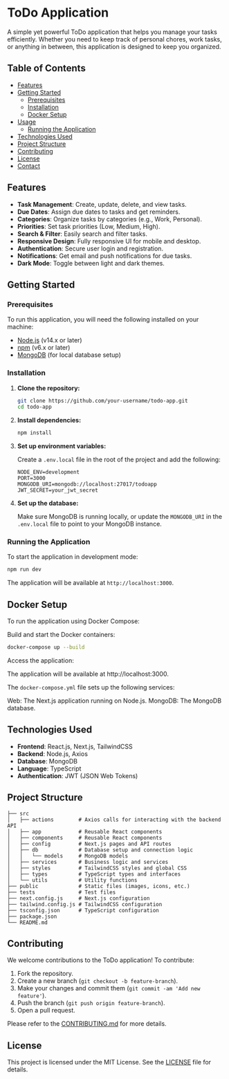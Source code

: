 # ToDo Application

A simple yet powerful ToDo application that helps you manage your tasks efficiently. Whether you need to keep track of personal chores, work tasks, or anything in between, this application is designed to keep you organized.

## Table of Contents

- [Features](#features)
- [Getting Started](#getting-started)
  - [Prerequisites](#prerequisites)
  - [Installation](#installation)
  - [Docker Setup](#docker-setup)
- [Usage](#usage)
  - [Running the Application](#running-the-application)
- [Technologies Used](#technologies-used)
- [Project Structure](#project-structure)
- [Contributing](#contributing)
- [License](#license)
- [Contact](#contact)

## Features

- **Task Management**: Create, update, delete, and view tasks.
- **Due Dates**: Assign due dates to tasks and get reminders.
- **Categories**: Organize tasks by categories (e.g., Work, Personal).
- **Priorities**: Set task priorities (Low, Medium, High).
- **Search & Filter**: Easily search and filter tasks.
- **Responsive Design**: Fully responsive UI for mobile and desktop.
- **Authentication**: Secure user login and registration.
- **Notifications**: Get email and push notifications for due tasks.
- **Dark Mode**: Toggle between light and dark themes.

## Getting Started

### Prerequisites

To run this application, you will need the following installed on your machine:

- [Node.js](https://nodejs.org/) (v14.x or later)
- [npm](https://www.npmjs.com/) (v6.x or later)
- [MongoDB](https://www.mongodb.com/) (for local database setup)

### Installation

1. **Clone the repository:**

   ```bash
   git clone https://github.com/your-username/todo-app.git
   cd todo-app
   ```

2. **Install dependencies:**

   ```bash
   npm install
   ```

3. **Set up environment variables:**

   Create a `.env.local` file in the root of the project and add the following:

   ```plaintext
   NODE_ENV=development
   PORT=3000
   MONGODB_URI=mongodb://localhost:27017/todoapp
   JWT_SECRET=your_jwt_secret
   ```

4. **Set up the database:**

   Make sure MongoDB is running locally, or update the `MONGODB_URI` in the `.env.local` file to point to your MongoDB instance.

### Running the Application

To start the application in development mode:

```bash
npm run dev
```

The application will be available at `http://localhost:3000`.

## Docker Setup

To run the application using Docker Compose:

Build and start the Docker containers:

```bash
docker-compose up --build
```

Access the application:

The application will be available at http://localhost:3000.

The `docker-compose.yml` file sets up the following services:

Web: The Next.js application running on Node.js.
MongoDB: The MongoDB database.

## Technologies Used

- **Frontend**: React.js, Next.js, TailwindCSS
- **Backend**: Node.js, Axios
- **Database**: MongoDB
- **Language**: TypeScript
- **Authentication**: JWT (JSON Web Tokens)

## Project Structure

```plaintext
├── src
│   ├── actions        # Axios calls for interacting with the backend API
│   ├── app            # Reusable React components
│   ├── components     # Reusable React components
│   ├── config         # Next.js pages and API routes
│   ├── db             # Database setup and connection logic
│   │   └── models     # MongoDB models
│   ├── services       # Business logic and services
│   ├── styles         # TailwindCSS styles and global CSS
│   ├── types          # TypeScript types and interfaces
│   └── utils          # Utility functions
├── public             # Static files (images, icons, etc.)
├── tests              # Test files
├── next.config.js     # Next.js configuration
├── tailwind.config.js # TailwindCSS configuration
├── tsconfig.json      # TypeScript configuration
├── package.json
└── README.md
```

## Contributing

We welcome contributions to the ToDo application! To contribute:

1. Fork the repository.
2. Create a new branch (`git checkout -b feature-branch`).
3. Make your changes and commit them (`git commit -am 'Add new feature'`).
4. Push the branch (`git push origin feature-branch`).
5. Open a pull request.

Please refer to the [CONTRIBUTING.md](docs/CONTRIBUTING.md) for more details.

## License

This project is licensed under the MIT License. See the [LICENSE](LICENSE) file for details.
